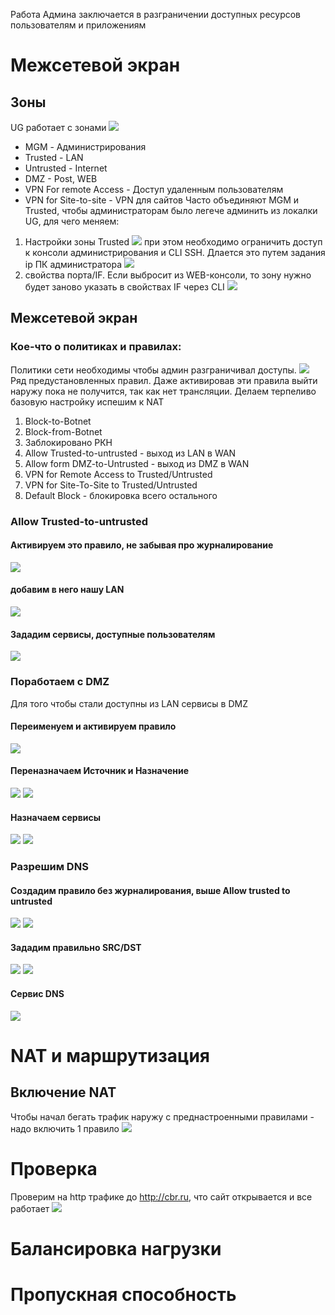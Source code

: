 Работа Админа заключается в разграничении доступных ресурсов пользователям и приложениям
# Межсетевой экран
## Зоны
UG работает с зонами
![](../_Pictures/Pasted_image_20250105203247.png)
- MGM - Администрирования
- Trusted - LAN
- Untrusted - Internet
- DMZ - Post, WEB
- VPN For remote Access - Доступ удаленным пользователям
- VPN for Site-to-site - VPN для сайтов
Часто объединяют MGM и Trusted, чтобы администраторам было легече админить из локалки UG, для чего меняем:
1. Настройки зоны Trusted
![](../_Pictures/Pasted_image_20250105204104.png)
при этом необходимо ограничить доступ к консоли администрирования и CLI SSH. Длается это путем задания ip ПК администратора
![](../_Pictures/Pasted_image_20250106143439.png)
2. свойства порта/IF. Если выбросит из WEB-консоли, то зону нужно будет заново указать в свойствах IF через CLI
![](../_Pictures/Pasted_image_20250105204415.png)


## Межсетевой экран
### Кое-что о политиках и правилах:
Политики сети необходимы чтобы админ разграничивал доступы.
![](../_Pictures/Pasted_image_20250105204708.png)
Ряд предустановленных правил. Даже активировав эти правила выйти наружу пока не получится, так как нет трансляции. Делаем терпеливо  базовую настройку испешим к NAT
1. Block-to-Botnet
2. Block-from-Botnet
3. Заблокировано РКН 
4. Allow Trusted-to-untrusted - выход из LAN в WAN 
5. Allow form DMZ-to-Untrusted - выход из DMZ в WAN 
6. VPN for Remote Access to Trusted/Untrusted
7. VPN for Site-To-Site to Trusted/Untrusted
8. Default Block - блокировка всего остального
### Allow Trusted-to-untrusted
#### Активируем это правило, не забывая про журналирование
![](../_Pictures/Pasted_image_20250105205329.png)
#### добавим в него нашу LAN
![](../_Pictures/Pasted_image_20250106130324.png)
#### Зададим сервисы, доступные пользователям
![](../_Pictures/Pasted_image_20250106130607.png)
### Поработаем с DMZ
Для того чтобы стали доступны из LAN сервисы в DMZ
#### Переименуем и активируем правило
![](../_Pictures/Pasted_image_20250106134146.png)
#### Переназначаем Источник и Назначение
![](../_Pictures/Pasted_image_20250106134237.png)
![](../_Pictures/Pasted_image_20250106134352.png)
#### Назначаем сервисы
![](../_Pictures/Pasted_image_20250106134459.png)
![](../_Pictures/Pasted_image_20250106134554.png)


### Разрешим DNS
#### Создадим правило без журналирования, выше Allow trusted to untrusted
![](../_Pictures/Pasted_image_20250106134949.png)
![](../_Pictures/Pasted_image_20250106135323.png)
#### Зададим правильно SRC/DST
![](../_Pictures/Pasted_image_20250106135047.png)
![](../_Pictures/Pasted_image_20250106135101.png)
#### Сервис DNS
![](../_Pictures/Pasted_image_20250106135210.png)
# NAT и маршрутизация
## Включение NAT 
Чтобы начал бегать трафик наружу с преднастроенными правилами - надо включить 1 правило
![](../_Pictures/Pasted_image_20250106135625.png)

# Проверка 
Проверим на http трафике до http://cbr.ru, что сайт открывается и все работает
![](Pasted%20image%2020250107162805.png)
# Балансировка нагрузки

# Пропускная способность